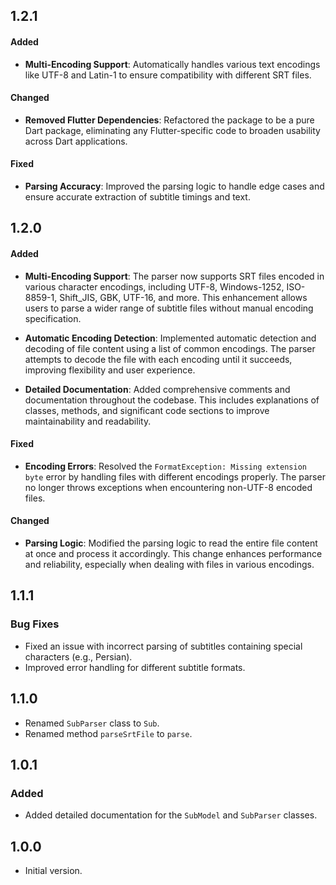 ## 1.2.1

#### Added

- **Multi-Encoding Support**: Automatically handles various text encodings like UTF-8 and Latin-1 to ensure compatibility with different SRT files.

#### Changed

- **Removed Flutter Dependencies**: Refactored the package to be a pure Dart package, eliminating any Flutter-specific code to broaden usability across Dart applications.

#### Fixed

- **Parsing Accuracy**: Improved the parsing logic to handle edge cases and ensure accurate extraction of subtitle timings and text.

## 1.2.0

#### Added

- **Multi-Encoding Support**: The parser now supports SRT files encoded in various character encodings, including UTF-8, Windows-1252, ISO-8859-1, Shift_JIS, GBK, UTF-16, and more. This enhancement allows users to parse a wider range of subtitle files without manual encoding specification.

- **Automatic Encoding Detection**: Implemented automatic detection and decoding of file content using a list of common encodings. The parser attempts to decode the file with each encoding until it succeeds, improving flexibility and user experience.

- **Detailed Documentation**: Added comprehensive comments and documentation throughout the codebase. This includes explanations of classes, methods, and significant code sections to improve maintainability and readability.

#### Fixed

- **Encoding Errors**: Resolved the `FormatException: Missing extension byte` error by handling files with different encodings properly. The parser no longer throws exceptions when encountering non-UTF-8 encoded files.

#### Changed

- **Parsing Logic**: Modified the parsing logic to read the entire file content at once and process it accordingly. This change enhances performance and reliability, especially when dealing with files in various encodings.

## 1.1.1
### Bug Fixes
- Fixed an issue with incorrect parsing of subtitles containing special characters (e.g., Persian).
- Improved error handling for different subtitle formats.

## 1.1.0
- Renamed `SubParser` class to `Sub`.
- Renamed method `parseSrtFile` to `parse`.

## 1.0.1
### Added
- Added detailed documentation for the `SubModel` and `SubParser` classes.

## 1.0.0

- Initial version.

